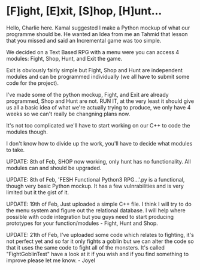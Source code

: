 # [F]ight, [E]xit, [S]hop, [H]unt...

Hello, Charlie here. Kamal suggested I make a Python mockup of what our programme should be. He wanted an Idea from me an Tahmid that lesson that you missed and said an Incremental game was too simple.

We decided on a Text Based RPG with a menu were you can access 4 modules: Fight, Shop, Hunt, and Exit the game.

Exit is obviously fairly simple but Fight, Shop and Hunt are independent modules and can be programmed individually (we all have to submit some code for the project).

I've made some of the python mockup, Fight, and Exit are already programmed, Shop and Hunt are not. RUN IT, at the very least it should give us all a basic idea of what we're actually trying to produce, we only have 4 weeks so we can't really be changning plans now.

It's not too complicated we'll have to start working on our C++ to code the modules though.

I don't know how to divide up the work, you'll have to decide what modules to take.

UPDATE: 8th of Feb, SHOP now working, only hunt has no functionality. All modules can and should be upgraded.

UPDATE: 8th of Feb, 'FESH Functional Python3 RPG...'.py is a functional, though very basic Python mockup. It has a few vulnrabilities and is very limited but it the gist of it.

UPDATE: 19th of Feb, Just uploaded a simple C++ file. I think I will try to do the menu system and figure out the relational database. I will help where possible with code integration but you guys need to start producing prototypes for your function/modules - Fight, Hunt and Shop.

UPDATE: 21th of Feb, I've uploaded some code which relates to fighting, it's not perfect yet and so far it only fights a goblin but we can alter the code so that it uses the same code to fight all of the monsters. It's called "FightGoblinTest" have a look at it if you wish and if you find something to improve please let me know. - Joyel
